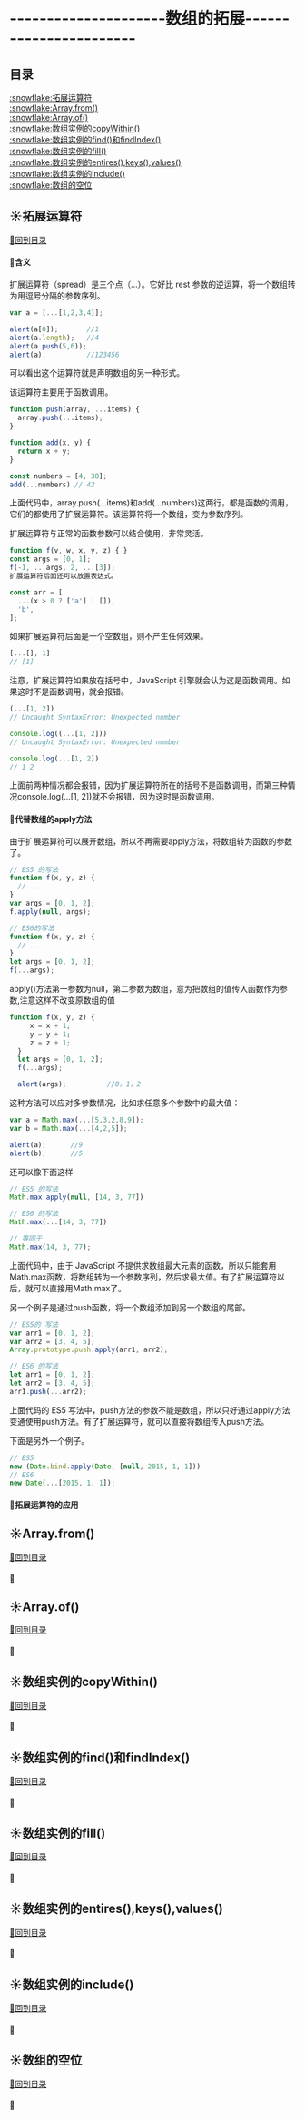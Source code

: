 # ---------------------数组的拓展-----------------------
## 目录
<p id="title"></p>
<a href="#p1">:snowflake:拓展运算符</a><br>
<a href="#p2">:snowflake:Array.from()</a><br>
<a href="#p3">:snowflake:Array.of()</a><br>
<a href="#p4">:snowflake:数组实例的copyWithin()</a><br>
<a href="#p5">:snowflake:数组实例的find()和findIndex()</a><br>
<a href="#p6">:snowflake:数组实例的fill()</a><br>
<a href="#p7">:snowflake:数组实例的entires(),keys(),values()</a><br>
<a href="#p8">:snowflake:数组实例的include()</a><br>
<a href="#p9">:snowflake:数组的空位</a><br>
<p id="p1"></p>

## :sunny:拓展运算符
<a href="#title">:whale2:回到目录</a><br>
#### :mag_right:含义
扩展运算符（spread）是三个点（...）。它好比 rest 参数的逆运算，将一个数组转为用逗号分隔的参数序列。
```JavaScript
var a = [...[1,2,3,4]];

alert(a[0]);       //1
alert(a.length);   //4
alert(a.push(5,6));
alert(a);          //123456
```
可以看出这个运算符就是声明数组的另一种形式。

该运算符主要用于函数调用。
```JavaScript
function push(array, ...items) {
  array.push(...items);
}

function add(x, y) {
  return x + y;
}

const numbers = [4, 38];
add(...numbers) // 42
```
上面代码中，array.push(...items)和add(...numbers)这两行，都是函数的调用，它们的都使用了扩展运算符。该运算符将一个数组，变为参数序列。

扩展运算符与正常的函数参数可以结合使用，非常灵活。
```JavaScript
function f(v, w, x, y, z) { }
const args = [0, 1];
f(-1, ...args, 2, ...[3]);
扩展运算符后面还可以放置表达式。

const arr = [
  ...(x > 0 ? ['a'] : []),
  'b',
];
```
如果扩展运算符后面是一个空数组，则不产生任何效果。
```JavaScript
[...[], 1]
// [1]
```
注意，扩展运算符如果放在括号中，JavaScript 引擎就会认为这是函数调用。如果这时不是函数调用，就会报错。
```JavaScript
(...[1, 2])
// Uncaught SyntaxError: Unexpected number

console.log((...[1, 2]))
// Uncaught SyntaxError: Unexpected number

console.log(...[1, 2])
// 1 2
```
上面前两种情况都会报错，因为扩展运算符所在的括号不是函数调用，而第三种情况console.log(...[1, 2])就不会报错，因为这时是函数调用。
#### :mag_right:代替数组的apply方法
由于扩展运算符可以展开数组，所以不再需要apply方法，将数组转为函数的参数了。
```JavaScript
// ES5 的写法
function f(x, y, z) {
  // ...
}
var args = [0, 1, 2];
f.apply(null, args);

// ES6的写法
function f(x, y, z) {
  // ...
}
let args = [0, 1, 2];
f(...args);
```
apply()方法第一参数为null，第二参数为数组，意为把数组的值传入函数作为参数,注意这样不改变原数组的值
```JavaScript
function f(x, y, z) {
     x = x + 1;
     y = y + 1;
     z = z + 1;
  }
  let args = [0, 1, 2];
  f(...args);

  alert(args);          //0，1，2
  ```
这种方法可以应对多参数情况，比如求任意多个参数中的最大值：
```JavaScript
var a = Math.max(...[5,3,2,8,9]);
var b = Math.max(...[4,2,5]);

alert(a);      //9
alert(b);      //5
```
还可以像下面这样
```JavaScript
// ES5 的写法
Math.max.apply(null, [14, 3, 77])

// ES6 的写法
Math.max(...[14, 3, 77])

// 等同于
Math.max(14, 3, 77);
```
上面代码中，由于 JavaScript 不提供求数组最大元素的函数，所以只能套用Math.max函数，将数组转为一个参数序列，然后求最大值。有了扩展运算符以后，就可以直接用Math.max了。

另一个例子是通过push函数，将一个数组添加到另一个数组的尾部。
```JavaScript
// ES5的 写法
var arr1 = [0, 1, 2];
var arr2 = [3, 4, 5];
Array.prototype.push.apply(arr1, arr2);

// ES6 的写法
let arr1 = [0, 1, 2];
let arr2 = [3, 4, 5];
arr1.push(...arr2);
```
上面代码的 ES5 写法中，push方法的参数不能是数组，所以只好通过apply方法变通使用push方法。有了扩展运算符，就可以直接将数组传入push方法。

下面是另外一个例子。
```JavaScript
// ES5
new (Date.bind.apply(Date, [null, 2015, 1, 1]))
// ES6
new Date(...[2015, 1, 1]);
```
#### :mag_right:拓展运算符的应用
<p id="p2"></p>

## :sunny:Array.from()
<a href="#title">:whale2:回到目录</a><br>
#### :mag_right:
<p id="p3"></p>

## :sunny:Array.of()
<a href="#title">:whale2:回到目录</a><br>
#### :mag_right:
<p id="p4"></p>

## :sunny:数组实例的copyWithin()
<a href="#title">:whale2:回到目录</a><br>
#### :mag_right:
<p id="p5"></p>

## :sunny:数组实例的find()和findIndex()
<a href="#title">:whale2:回到目录</a><br>
#### :mag_right:
<p id="p6"></p>

## :sunny:数组实例的fill()
<a href="#title">:whale2:回到目录</a><br>
#### :mag_right:
<p id="p7"></p>

## :sunny:数组实例的entires(),keys(),values()
<a href="#title">:whale2:回到目录</a><br>
#### :mag_right:
<p id="p8"></p>

## :sunny:数组实例的include()
<a href="#title">:whale2:回到目录</a><br>
#### :mag_right:
<p id="p9"></p>

## :sunny:数组的空位
<a href="#title">:whale2:回到目录</a><br>
#### :mag_right:
